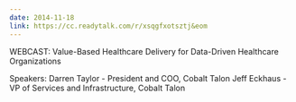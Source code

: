 ```yaml
---
date: 2014-11-18
link: https://cc.readytalk.com/r/xsqgfxotsztj&eom
---
```


WEBCAST: Value-Based Healthcare Delivery for Data-Driven Healthcare Organizations

Speakers: Darren Taylor - President and COO, Cobalt Talon
          Jeff Eckhaus  - VP of Services and Infrastructure, Cobalt Talon

